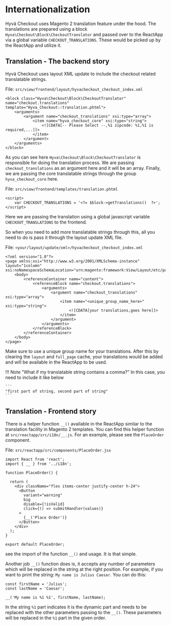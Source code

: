 # Internationalization
Hyvä Checkout uses Magento 2 translation feature under the hood. The translations are prepared using a block `Hyva\Checkout\Block\CheckoutTranslator` and passed over to the ReactApp via a global variable `CHECKOUT_TRANSLATIONS`. These would be picked up by the ReactApp and utilize it.

## Translation - The backend story
Hyvä Checkout uses layout XML update to include the checkout related translatable strings.

File:  `src/view/frontend/layout/hyvacheckout_checkout_index.xml`

```
<block class="Hyva\Checkout\Block\CheckoutTranslator" name="checkout.translations" template="Hyva_Checkout::translation.phtml">
    <arguments>
        <argument name="checkout_translations" xsi:type="array">
            <item name="hyva_checkout_core" xsi:type="string">
                <![CDATA[-- Please Select --,%1 zipcode: %1,%1 is required,...]]>
            </item>
        </argument>
    </arguments>
</block>
```

As you can see here `Hyva\Checkout\Block\CheckoutTranslator` is responsible for doing the translation process. We are passing `checkout_translations` as an argument here and it will be an array. Finally, we are passing the core translatable strings through the group `hyva_checkout_core` here.

File: `src/view/frontend/templates/translation.phtml`

```
<script>
    var CHECKOUT_TRANSLATIONS = '<?= $block->getTranslations()  ?>';
</script>
```

Here we are passing the translation using a global javascript variable `CHECKOUT_TRANSLATIONS` to the frontend.

So when you need to add more translatable strings through this, all you need to do is pass it through the layout update XML file.

File: `<your/layout/update/xml>/hyvacheckout_checkout_index.xml`

```
<?xml version="1.0"?>
<page xmlns:xsi="http://www.w3.org/2001/XMLSchema-instance" layout="1column" xsi:noNamespaceSchemaLocation="urn:magento:framework:View/Layout/etc/page_configuration.xsd">
    <body>
        <referenceContainer name="content">
            <referenceBlock name="checkout.translations">
                <arguments>
                    <argument name="checkout_translations" xsi:type="array">
                        <item name="<unique_group_name_here>" xsi:type="string">
                            <![CDATA[your translations,goes here]]>
                        </item>
                    </argument>
                </arguments>
            </referenceBlock>
        </referenceContainer>
    </body>
</page>
```

Make sure to use a unique group name for your translations. After this by clearing the `layout` and `full_page` cache, your translations would be added and will be available in the ReactApp to be used.

!!! Note "What if my translatable string contains a comma?"
    In this case, you need to include it like below

    ```
    "first part of string, second part of string"
    ```

## Translation - Frontend story
There is a helper function `__()` available in the ReactApp similar to the translation facility in Magento 2 templates. You can find this helper function at `src/reactapp/src/i18n/__.js`. For an example, please see the `PlaceOrder` component.

File: `src/reactapp/src/components/PlaceOrder.jsx`

```
import React from 'react';
import { __ } from '../i18n';

function PlaceOrder() {

  return (
    <div className="flex items-center justify-center h-24">
      <Button
        variant="warning"
        big
        disable={!isValid}
        click={() => submitHandler(values)}
      >
        {__('Place Order')}
      </Button>
    </div>
  );
}

export default PlaceOrder;
```

see the import of the function `__()` and usage. It is that simple.

Another job `__()` function does is, it accepts any number of parameters which will be replaced in the string at the right position. For example, if you want to print the string: `My name is Julius Caesar`. You can do this:

```
const firstName = 'Julius';
const lastName = 'Caesar';

__('My name is %1 %1', firstName, lastName);
```

In the string `%1` part indicates it is the dynamic part and needs to be replaced with the other parameters passing to the `__()`. These parameters will be replaced in the `%1` part in the given order.
